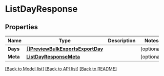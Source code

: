 # ListDayResponse

## Properties

Name | Type | Description | Notes
------------ | ------------- | ------------- | -------------
**Days** | [**[]PreviewBulkExportsExportDay**](preview.bulk_exports.export.day.md) |  | [optional] 
**Meta** | [**ListDayResponseMeta**](ListDayResponse_meta.md) |  | [optional] 

[[Back to Model list]](../README.md#documentation-for-models) [[Back to API list]](../README.md#documentation-for-api-endpoints) [[Back to README]](../README.md)


